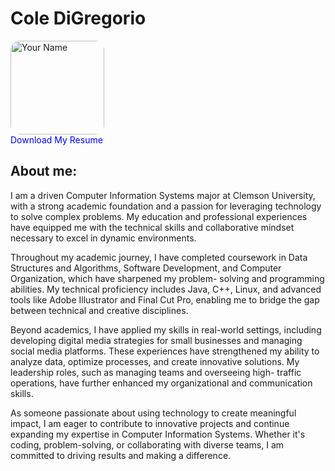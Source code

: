 # Cole DiGregorio

<div style="display: flex; align-items: center;">
    <div style="margin-right: 10px;">
        <img src="COL01833.JPG" alt="Your Name" style="width: 150px; border-radius: 10%;">
        <div>
            <a href="Resume.pdf" target="_blank" style="text-decoration: none; color: blue;">Download My Resume</a>
        </div>
    </div>
    <div>
    </div>
</div>


 ## About me:

I am a driven Computer Information Systems major at Clemson University, with a strong academic foundation and a passion for leveraging technology to solve complex problems. My               education and professional experiences have equipped me with the technical skills and collaborative mindset necessary to excel in dynamic environments.  
        
Throughout my academic journey, I have completed coursework in Data Structures and Algorithms, Software Development, and Computer Organization, which have sharpened my problem-              solving and programming abilities. My technical proficiency includes Java, C++, Linux, and advanced tools like Adobe Illustrator and Final Cut Pro, enabling me to bridge the gap             between technical and creative disciplines.  

Beyond academics, I have applied my skills in real-world settings, including developing digital media strategies for small businesses and managing social media platforms. These              experiences have strengthened my ability to analyze data, optimize processes, and create innovative solutions. My leadership roles, such as managing teams and overseeing high-               traffic operations, have further enhanced my organizational and communication skills.  

As someone passionate about using technology to create meaningful impact, I am eager to contribute to innovative projects and continue expanding my expertise in Computer Information         Systems. Whether it's coding, problem-solving, or collaborating with diverse teams, I am committed to driving results and making a difference. 

